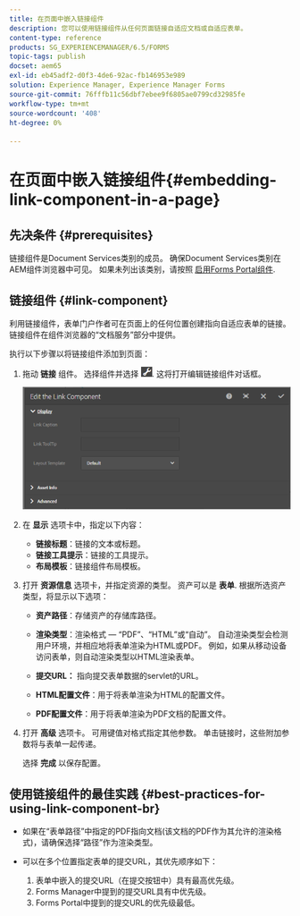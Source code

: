 ```yaml
---
title: 在页面中嵌入链接组件
description: 您可以使用链接组件从任何页面链接自适应文档或自适应表单。
content-type: reference
products: SG_EXPERIENCEMANAGER/6.5/FORMS
topic-tags: publish
docset: aem65
exl-id: eb45adf2-d0f3-4de6-92ac-fb146953e989
solution: Experience Manager, Experience Manager Forms
source-git-commit: 76fffb11c56dbf7ebee9f6805ae0799cd32985fe
workflow-type: tm+mt
source-wordcount: '408'
ht-degree: 0%

---
```


# 在页面中嵌入链接组件{#embedding-link-component-in-a-page}

## 先决条件 {#prerequisites}

链接组件是Document Services类别的成员。 确保Document Services类别在AEM组件浏览器中可见。 如果未列出该类别，请按照 [启用Forms Portal组件](/help/forms/using/enabling-forms-portal-components.md).

## 链接组件 {#link-component}

利用链接组件，表单门户作者可在页面上的任何位置创建指向自适应表单的链接。 链接组件在组件浏览器的“文档服务”部分中提供。

执行以下步骤以将链接组件添加到页面：

1. 拖动 **链接** 组件。 选择组件并选择 ![cmppr](assets/cmppr.png). 这将打开编辑链接组件对话框。

   ![edit-link-component](assets/edit-link-component.png)

1. 在 **显示** 选项卡中，指定以下内容：

   * **链接标题**：链接的文本或标题。
   * **链接工具提示**：链接的工具提示。
   * **布局模板**：链接组件布局模板。

1. 打开 **资源信息** 选项卡，并指定资源的类型。 资产可以是 **表单**. 根据所选资产类型，将显示以下选项：

   * **资产路径**：存储资产的存储库路径。

   * **渲染类型**：渲染格式 — “PDF”、“HTML”或“自动”。 自动渲染类型会检测用户环境，并相应地将表单渲染为HTML或PDF。 例如，如果从移动设备访问表单，则自动渲染类型以HTML渲染表单。
   * **提交URL：**  指向提交表单数据的servlet的URL。
   * **HTML配置文件**：用于将表单渲染为HTML的配置文件。
   * **PDF配置文件**：用于将表单渲染为PDF文档的配置文件。

1. 打开 **高级** 选项卡。 可用键值对格式指定其他参数。 单击链接时，这些附加参数将与表单一起传递。

   选择 **完成** 以保存配置。

## 使用链接组件的最佳实践 {#best-practices-for-using-link-component-br}

* 如果在“表单路径”中指定的PDF指向文档(该文档的PDF作为其允许的渲染格式)，请确保选择“路径”作为渲染类型。
* 可以在多个位置指定表单的提交URL，其优先顺序如下：

   1. 表单中嵌入的提交URL（在提交按钮中）具有最高优先级。
   1. Forms Manager中提到的提交URL具有中优先级。
   1. Forms Portal中提到的提交URL的优先级最低。
